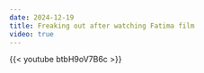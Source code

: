 ```yaml
---
date: 2024-12-19
title: Freaking out after watching Fatima film
video: true
---
```



{{< youtube btbH9oV7B6c >}}
